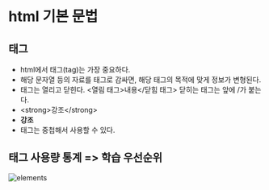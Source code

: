 # html 기본 문법

## 태그
- html에서 태그(tag)는 가장 중요하다.
- 해당 문자열 등의 자료를 태그로 감싸면, 해당 태그의 목적에 맞게 정보가 변형된다.
- 태그는 열리고 닫힌다. <열림 태그>내용<\/닫힘 태그> 닫히는 태그는 앞에 /가 붙는다.
- \<strong>강조\</strong>
- <strong>강조</strong>
- 태그는 중첩해서 사용할 수 있다.

## 태그 사용량 통계 => 학습 우선순위
![elements](https://user-images.githubusercontent.com/82266289/228263392-5651bfd1-b513-4390-a261-9019dbb767a6.png)
